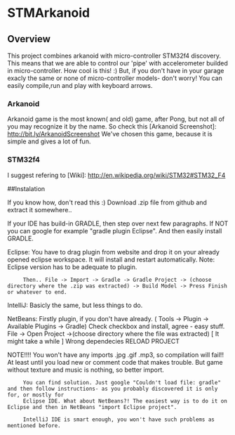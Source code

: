 # STMArkanoid

## Overview
This project combines arkanoid with micro-controller STM32f4 discovery.
This means that we are able to control our 'pipe' with accelerometer builded in micro-controller. How cool is this! :)
But, if you don't have in your garage exacly the same or none of micro-controller models- don't worry!
You can easily compile,run and play with keyboard arrows.

### Arkanoid
Arkanoid game is the most known( and old) game, after Pong, but not all of you may recognize it by the name.
So check this [Arkanoid Screenshot]: http://bit.ly/ArkanoidScreenshot
We've chosen this game, because it is simple and gives a lot of fun. 

### STM32f4
I suggest refering to [Wiki]: http://en.wikipedia.org/wiki/STM32#STM32_F4 

##Instalation

If you know how, don't read this :)
Download .zip file from github and extract it somewhere..

If your IDE has build-in GRADLE, then step over next few paragraphs.
If NOT you can google for example "gradle plugin Eclipse". 
And then easily install GRADLE. 

Eclipse: You have to drag plugin from website and drop it on your already opened eclipse workspace. It will install and restart automatically.
         Note: Eclipse version has to be adequate to plugin.
         
         Then.. File -> Import -> Gradle -> Gradle Project -> (choose directory where the .zip was extracted) -> Build Model -> Press Finish or whatever to end.
         
IntelliJ: Basicly the same, but less things to do.

NetBeans: Firstly plugin, if you don't have already. ( Tools -> Plugin -> Available Plugins -> Gradle)
          Check checkbox and install, agree - easy stuff.
          File -> Open Project ->(choose directory where the file was extracted) [ It might take a while ]
          Wrong dependecies RELOAD PROJECT
          
NOTE!!!! You won't have any imports .jpg .gif .mp3, so compilation will fail!! At least until you load new or comment code that makes trouble.
         But game without texture and music is nothing, so better import.
         
         You can find solution. Just google "Couldn't load file: gradle" and then follow instructions- as you probably discovered it is only for, or mostly for 
         Eclipse IDE. What about NetBeans?! The easiest way is to do it on Eclipse and then in NetBeans "import Eclipse project".
         
         IntelliJ IDE is smart enough, you won't have such problems as mentioned before.




 

